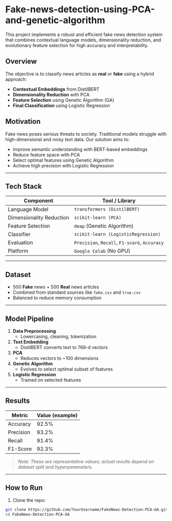 # Fake-news-detection-using-PCA-and-genetic-algorithm

This project implements a robust and efficient fake news detection system that combines contextual language models, dimensionality reduction, and evolutionary feature selection for high accuracy and interpretability.

## Overview

The objective is to classify news articles as **real** or **fake** using a hybrid approach:
- **Contextual Embeddings** from DistilBERT
- **Dimensionality Reduction** with PCA
- **Feature Selection** using Genetic Algorithm (GA)
- **Final Classification** using Logistic Regression

## Motivation

Fake news poses serious threats to society. Traditional models struggle with high-dimensional and noisy text data. Our solution aims to:
- Improve semantic understanding with BERT-based embeddings
- Reduce feature space with PCA
- Select optimal features using Genetic Algorithm
- Achieve high precision with Logistic Regression

---

## Tech Stack

| Component         | Tool / Library          |
|------------------|-------------------------|
| Language Model    | `transformers (DistilBERT)` |
| Dimensionality Reduction | `scikit-learn (PCA)`       |
| Feature Selection | `deap` (Genetic Algorithm) |
| Classifier        | `scikit-learn (LogisticRegression)` |
| Evaluation        | `Precision`, `Recall`, `F1-score`, `Accuracy` |
| Platform          | `Google Colab` (No GPU) |

---

## Dataset

- 500 **Fake** news + 500 **Real** news articles
- Combined from standard sources like `fake.csv` and `true.csv`
- Balanced to reduce memory consumption

---

## Model Pipeline

1. **Data Preprocessing**
   - Lowercasing, cleaning, tokenization
2. **Text Embedding**
   - DistilBERT converts text to 768-d vectors
3. **PCA**
   - Reduces vectors to ~100 dimensions
4. **Genetic Algorithm**
   - Evolves to select optimal subset of features
5. **Logistic Regression**
   - Trained on selected features

---

## Results

| Metric     | Value (example) |
|------------|-----------------|
| Accuracy   | 92.5%           |
| Precision  | 93.2%           |
| Recall     | 91.4%           |
| F1-Score   | 92.3%           |

> *Note: These are representative values; actual results depend on dataset split and hyperparameters.*

---

## How to Run

1. Clone the repo:
```bash
git clone https://github.com/YourUsername/FakeNews-Detection-PCA-GA.git
cd FakeNews-Detection-PCA-GA
